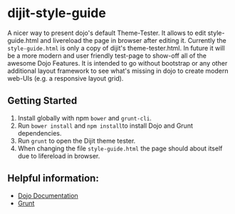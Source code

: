 # dijit-style-guide
A nicer way to present dojo's default Theme-Tester. It allows to edit style-guide.html and livereload the page in browser after editing it. Currently the `style-guide.html` is only a copy of dijit's theme-tester.html. In future it will be a more modern and user friendly test-page to show-off all of the awesome Dojo Features.
It is intended to go without bootstrap or any other additional layout framework to see what's missing in dojo to create modern web-UIs (e.g. a responsive layout grid).

## Getting Started

1. Install globally with npm `bower` and `grunt-cli`.
2. Run `bower install` and `npm install`to install Dojo and Grunt dependencies.
3. Run `grunt` to open the Dijit theme tester.
4. When changing the file `style-guide.html` the page should about itself due to lifereload in browser.

## Helpful information:

* [Dojo Documentation](http://dojotoolkit.org/documentation/)
* [Grunt](http://gruntjs.com/)
